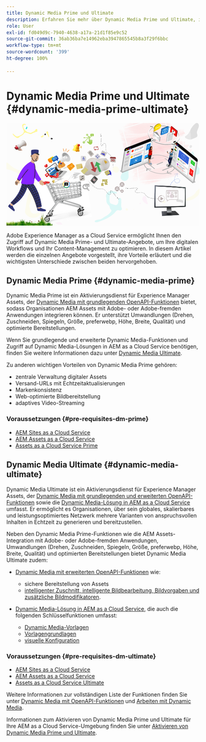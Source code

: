 ```yaml
---
title: Dynamic Media Prime und Ultimate
description: Erfahren Sie mehr über Dynamic Media Prime und Ultimate, ihre Vorteile und ihre Unterschiede.
role: User
exl-id: fd049d9c-7940-4638-a17a-21d1f85e9c52
source-git-commit: 36ab36ba7e14962eba3947865545b8a3f29f6bbc
workflow-type: tm+mt
source-wordcount: '399'
ht-degree: 100%

---
```


# Dynamic Media Prime und Ultimate {#dynamic-media-prime-ultimate}

![Dynamic Media-Banner](/help/assets/assets/dm-pnp-banner.png)

Adobe Experience Manager as a Cloud Service ermöglicht Ihnen den Zugriff auf Dynamic Media Prime- und Ultimate-Angebote, um Ihre digitalen Workflows und Ihr Content-Management zu optimieren. In diesem Artikel werden die einzelnen Angebote vorgestellt, ihre Vorteile erläutert und die wichtigsten Unterschiede zwischen beiden hervorgehoben.

## Dynamic Media Prime {#dynamic-media-prime}

Dynamic Media Prime ist ein Aktivierungsdienst für Experience Manager Assets, der [Dynamic Media mit grundlegenden OpenAPI-Funktionen](/help/assets/dynamic-media-open-apis-overview.md) bietet, sodass Organisationen AEM Assets mit Adobe- oder Adobe-fremden Anwendungen integrieren können. Er unterstützt Umwandlungen (Drehen, Zuschneiden, Spiegeln, Größe, preferwebp, Höhe, Breite, Qualität) und optimierte Bereitstellungen.

Wenn Sie grundlegende und erweiterte Dynamic Media-Funktionen und Zugriff auf Dynamic Media-Lösungen in AEM as a Cloud Service benötigen, finden Sie weitere Informationen dazu unter [Dynamic Media Ultimate](#dynamic-media-ultimate).

Zu anderen wichtigen Vorteilen von Dynamic Media Prime gehören:

* zentrale Verwaltung digitaler Assets
* Versand-URLs mit Echtzeitaktualisierungen
* Markenkonsistenz
* Web-optimierte Bildbereitstellung
* adaptives Video-Streaming

### Voraussetzungen {#pre-requisites-dm-prime}

* [AEM Sites as a Cloud Service](/help/sites-cloud/authoring/quick-start.md)
* [AEM Assets as a Cloud Service](/help/assets/overview.md)
* [Assets as a Cloud Service Prime](/help/assets/assets-prime.md)

## Dynamic Media Ultimate {#dynamic-media-ultimate}

Dynamic Media Ultimate ist ein Aktivierungsdienst für Experience Manager Assets, der [Dynamic Media mit grundlegenden und erweiterten OpenAPI-Funktionen](/help/assets/dynamic-media-open-apis-overview.md) sowie die [Dynamic Media-Lösung in AEM as a Cloud Service](/help/assets/dynamic-media/dynamic-media.md) umfasst. Er ermöglicht es Organisationen, über sein globales, skalierbares und leistungsoptimiertes Netzwerk mehrere Varianten von anspruchsvollen Inhalten in Echtzeit zu generieren und bereitzustellen.

Neben den Dynamic Media Prime-Funktionen wie die AEM Assets-Integration mit Adobe- oder Adobe-fremden Anwendungen, Umwandlungen (Drehen, Zuschneiden, Spiegeln, Größe, preferwebp, Höhe, Breite, Qualität) und optimierten Bereitstellungen bietet Dynamic Media Ultimate zudem:

* [Dynamic Media mit erweiterten OpenAPI-Funktionen](/help/assets/dynamic-media-open-apis-overview.md) wie:

   * sichere Bereitstellung von Assets
   * [intelligenter Zuschnitt, intelligente Bildbearbeitung, Bildvorgaben und zusätzliche Bildmodifikatoren](https://adobe-aem-assets-delivery-advancemodifiers.redoc.ly/).

* [Dynamic Media-Lösung in AEM as a Cloud Service](/help/assets/dynamic-media/dynamic-media.md), die auch die folgenden Schlüsselfunktionen umfasst:

   * [Dynamic Media-Vorlagen](/help/assets/dynamic-media/dynamic-media-templates.md)
   * [Vorlagengrundlagen](https://experienceleague.adobe.com/de/docs/dynamic-media-classic/using/template-basics/quick-start-template-basics)
   * [visuelle Konfiguration](https://experienceleague.adobe.com/de/docs/dynamic-media-classic/using/master-files/vignette-window-covering-cabinet-files)

### Voraussetzungen {#pre-requisites-dm-ultimate}

* [AEM Sites as a Cloud Service](/help/sites-cloud/authoring/quick-start.md)
* [AEM Assets as a Cloud Service](/help/assets/overview.md)
* [Assets as a Cloud Service Ultimate](/help/assets/assets-ultimate-overview.md)

Weitere Informationen zur vollständigen Liste der Funktionen finden Sie unter [Dynamic Media mit OpenAPI-Funktionen](/help/assets/dynamic-media-open-apis-overview.md) und [Arbeiten mit Dynamic Media](/help/assets/dynamic-media/dynamic-media.md).

Informationen zum Aktivieren von Dynamic Media Prime und Ultimate für Ihre AEM as a Cloud Service-Umgebung finden Sie unter [Aktivieren von Dynamic Media Prime und Ultimate](/help/assets/dynamic-media/enable-dynamic-media-prime-and-ultimate.md).
